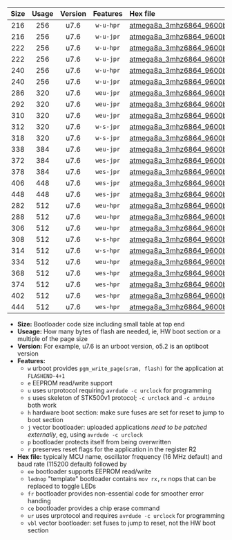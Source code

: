 |Size|Usage|Version|Features|Hex file|
|:-:|:-:|:-:|:-:|:--|
|216|256|u7.6|`w-u-hpr`|[atmega8a_3mhz6864_9600bps_ur.hex](https://raw.githubusercontent.com/stefanrueger/urboot/main/bootloaders/atmega8a/fcpu_3mhz6864/9600_bps/atmega8a_3mhz6864_9600bps_ur.hex)|
|216|256|u7.6|`w-u-jpr`|[atmega8a_3mhz6864_9600bps_ur_vbl.hex](https://raw.githubusercontent.com/stefanrueger/urboot/main/bootloaders/atmega8a/fcpu_3mhz6864/9600_bps/atmega8a_3mhz6864_9600bps_ur_vbl.hex)|
|222|256|u7.6|`w-u-hpr`|[atmega8a_3mhz6864_9600bps_lednop_ur.hex](https://raw.githubusercontent.com/stefanrueger/urboot/main/bootloaders/atmega8a/fcpu_3mhz6864/9600_bps/atmega8a_3mhz6864_9600bps_lednop_ur.hex)|
|222|256|u7.6|`w-u-jpr`|[atmega8a_3mhz6864_9600bps_lednop_ur_vbl.hex](https://raw.githubusercontent.com/stefanrueger/urboot/main/bootloaders/atmega8a/fcpu_3mhz6864/9600_bps/atmega8a_3mhz6864_9600bps_lednop_ur_vbl.hex)|
|240|256|u7.6|`w-u-hpr`|[atmega8a_3mhz6864_9600bps_lednop_fr_ur.hex](https://raw.githubusercontent.com/stefanrueger/urboot/main/bootloaders/atmega8a/fcpu_3mhz6864/9600_bps/atmega8a_3mhz6864_9600bps_lednop_fr_ur.hex)|
|240|256|u7.6|`w-u-jpr`|[atmega8a_3mhz6864_9600bps_lednop_fr_ur_vbl.hex](https://raw.githubusercontent.com/stefanrueger/urboot/main/bootloaders/atmega8a/fcpu_3mhz6864/9600_bps/atmega8a_3mhz6864_9600bps_lednop_fr_ur_vbl.hex)|
|286|320|u7.6|`weu-jpr`|[atmega8a_3mhz6864_9600bps_ee_ur_vbl.hex](https://raw.githubusercontent.com/stefanrueger/urboot/main/bootloaders/atmega8a/fcpu_3mhz6864/9600_bps/atmega8a_3mhz6864_9600bps_ee_ur_vbl.hex)|
|292|320|u7.6|`weu-jpr`|[atmega8a_3mhz6864_9600bps_ee_lednop_ur_vbl.hex](https://raw.githubusercontent.com/stefanrueger/urboot/main/bootloaders/atmega8a/fcpu_3mhz6864/9600_bps/atmega8a_3mhz6864_9600bps_ee_lednop_ur_vbl.hex)|
|310|320|u7.6|`weu-jpr`|[atmega8a_3mhz6864_9600bps_ee_lednop_fr_ur_vbl.hex](https://raw.githubusercontent.com/stefanrueger/urboot/main/bootloaders/atmega8a/fcpu_3mhz6864/9600_bps/atmega8a_3mhz6864_9600bps_ee_lednop_fr_ur_vbl.hex)|
|312|320|u7.6|`w-s-jpr`|[atmega8a_3mhz6864_9600bps_vbl.hex](https://raw.githubusercontent.com/stefanrueger/urboot/main/bootloaders/atmega8a/fcpu_3mhz6864/9600_bps/atmega8a_3mhz6864_9600bps_vbl.hex)|
|318|320|u7.6|`w-s-jpr`|[atmega8a_3mhz6864_9600bps_lednop_vbl.hex](https://raw.githubusercontent.com/stefanrueger/urboot/main/bootloaders/atmega8a/fcpu_3mhz6864/9600_bps/atmega8a_3mhz6864_9600bps_lednop_vbl.hex)|
|338|384|u7.6|`weu-jpr`|[atmega8a_3mhz6864_9600bps_ee_lednop_fr_ce_ur_vbl.hex](https://raw.githubusercontent.com/stefanrueger/urboot/main/bootloaders/atmega8a/fcpu_3mhz6864/9600_bps/atmega8a_3mhz6864_9600bps_ee_lednop_fr_ce_ur_vbl.hex)|
|372|384|u7.6|`wes-jpr`|[atmega8a_3mhz6864_9600bps_ee_vbl.hex](https://raw.githubusercontent.com/stefanrueger/urboot/main/bootloaders/atmega8a/fcpu_3mhz6864/9600_bps/atmega8a_3mhz6864_9600bps_ee_vbl.hex)|
|378|384|u7.6|`wes-jpr`|[atmega8a_3mhz6864_9600bps_ee_lednop_vbl.hex](https://raw.githubusercontent.com/stefanrueger/urboot/main/bootloaders/atmega8a/fcpu_3mhz6864/9600_bps/atmega8a_3mhz6864_9600bps_ee_lednop_vbl.hex)|
|406|448|u7.6|`wes-jpr`|[atmega8a_3mhz6864_9600bps_ee_lednop_fr_vbl.hex](https://raw.githubusercontent.com/stefanrueger/urboot/main/bootloaders/atmega8a/fcpu_3mhz6864/9600_bps/atmega8a_3mhz6864_9600bps_ee_lednop_fr_vbl.hex)|
|448|448|u7.6|`wes-jpr`|[atmega8a_3mhz6864_9600bps_ee_lednop_fr_ce_vbl.hex](https://raw.githubusercontent.com/stefanrueger/urboot/main/bootloaders/atmega8a/fcpu_3mhz6864/9600_bps/atmega8a_3mhz6864_9600bps_ee_lednop_fr_ce_vbl.hex)|
|282|512|u7.6|`weu-hpr`|[atmega8a_3mhz6864_9600bps_ee_ur.hex](https://raw.githubusercontent.com/stefanrueger/urboot/main/bootloaders/atmega8a/fcpu_3mhz6864/9600_bps/atmega8a_3mhz6864_9600bps_ee_ur.hex)|
|288|512|u7.6|`weu-hpr`|[atmega8a_3mhz6864_9600bps_ee_lednop_ur.hex](https://raw.githubusercontent.com/stefanrueger/urboot/main/bootloaders/atmega8a/fcpu_3mhz6864/9600_bps/atmega8a_3mhz6864_9600bps_ee_lednop_ur.hex)|
|306|512|u7.6|`weu-hpr`|[atmega8a_3mhz6864_9600bps_ee_lednop_fr_ur.hex](https://raw.githubusercontent.com/stefanrueger/urboot/main/bootloaders/atmega8a/fcpu_3mhz6864/9600_bps/atmega8a_3mhz6864_9600bps_ee_lednop_fr_ur.hex)|
|308|512|u7.6|`w-s-hpr`|[atmega8a_3mhz6864_9600bps.hex](https://raw.githubusercontent.com/stefanrueger/urboot/main/bootloaders/atmega8a/fcpu_3mhz6864/9600_bps/atmega8a_3mhz6864_9600bps.hex)|
|314|512|u7.6|`w-s-hpr`|[atmega8a_3mhz6864_9600bps_lednop.hex](https://raw.githubusercontent.com/stefanrueger/urboot/main/bootloaders/atmega8a/fcpu_3mhz6864/9600_bps/atmega8a_3mhz6864_9600bps_lednop.hex)|
|334|512|u7.6|`weu-hpr`|[atmega8a_3mhz6864_9600bps_ee_lednop_fr_ce_ur.hex](https://raw.githubusercontent.com/stefanrueger/urboot/main/bootloaders/atmega8a/fcpu_3mhz6864/9600_bps/atmega8a_3mhz6864_9600bps_ee_lednop_fr_ce_ur.hex)|
|368|512|u7.6|`wes-hpr`|[atmega8a_3mhz6864_9600bps_ee.hex](https://raw.githubusercontent.com/stefanrueger/urboot/main/bootloaders/atmega8a/fcpu_3mhz6864/9600_bps/atmega8a_3mhz6864_9600bps_ee.hex)|
|374|512|u7.6|`wes-hpr`|[atmega8a_3mhz6864_9600bps_ee_lednop.hex](https://raw.githubusercontent.com/stefanrueger/urboot/main/bootloaders/atmega8a/fcpu_3mhz6864/9600_bps/atmega8a_3mhz6864_9600bps_ee_lednop.hex)|
|402|512|u7.6|`wes-hpr`|[atmega8a_3mhz6864_9600bps_ee_lednop_fr.hex](https://raw.githubusercontent.com/stefanrueger/urboot/main/bootloaders/atmega8a/fcpu_3mhz6864/9600_bps/atmega8a_3mhz6864_9600bps_ee_lednop_fr.hex)|
|444|512|u7.6|`wes-hpr`|[atmega8a_3mhz6864_9600bps_ee_lednop_fr_ce.hex](https://raw.githubusercontent.com/stefanrueger/urboot/main/bootloaders/atmega8a/fcpu_3mhz6864/9600_bps/atmega8a_3mhz6864_9600bps_ee_lednop_fr_ce.hex)|

- **Size:** Bootloader code size including small table at top end
- **Useage:** How many bytes of flash are needed, ie, HW boot section or a multiple of the page size
- **Version:** For example, u7.6 is an urboot version, o5.2 is an optiboot version
- **Features:**
  + `w` urboot provides `pgm_write_page(sram, flash)` for the application at `FLASHEND-4+1`
  + `e` EEPROM read/write support
  + `u` uses urprotocol requiring `avrdude -c urclock` for programming
  + `s` uses skeleton of STK500v1 protocol; `-c urclock` and `-c arduino` both work
  + `h` hardware boot section: make sure fuses are set for reset to jump to boot section
  + `j` vector bootloader: uploaded applications *need to be patched externally*, eg, using `avrdude -c urclock`
  + `p` bootloader protects itself from being overwritten
  + `r` preserves reset flags for the application in the register R2
- **Hex file:** typically MCU name, oscillator frequency (16 MHz default) and baud rate (115200 default) followed by
  + `ee` bootloader supports EEPROM read/write
  + `lednop` "template" bootloader contains `mov rx,rx` nops that can be replaced to toggle LEDs
  + `fr` bootloader provides non-essential code for smoother error handing
  + `ce` bootloader provides a chip erase command
  + `ur` uses urprotocol and requires `avrdude -c urclock` for programming
  + `vbl` vector bootloader: set fuses to jump to reset, not the HW boot section
